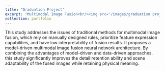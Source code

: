 ```yaml
---
title: "Graduation Project"
excerpt: "Multimodal Image Fusion<br/><img src='/images/graduation project.png'>"
collection: portfolio
---
```


This study addresses the issues of traditional methods for multimodal image fusion, which rely on manually designed rules, prioritize feature expression capabilities, and have low interpretability of fusion results. It proposes a model-driven multimodal image fusion neural network architecture. By combining the advantages of model-driven and data-driven approaches, this study significantly improves the detail retention ability and scene adaptability of the fused images while retaining physical meaning.
